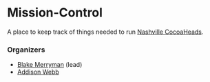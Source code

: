 # Mission-Control

A place to keep track of things needed to run [Nashville CocoaHeads](https://www.meetup.com/Nashville-CocoaHeads).

### Organizers

- [Blake Merryman](https://twitter.com/blakemerryman) (lead)
- [Addison Webb](https://twitter.com/addisonwebb)
 
